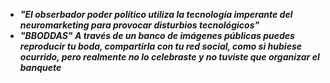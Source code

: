 * ___"El obserbador poder político utiliza la tecnología imperante del neuromarketing para provocar disturbios tecnológicos"___
* ___"BBODDAS" A través de un banco de imágenes públicas puedes reproducir tu boda, compartirla con tu red social, como si hubiese ocurrido, pero realmente no lo celebraste y no tuviste que organizar el banquete___
